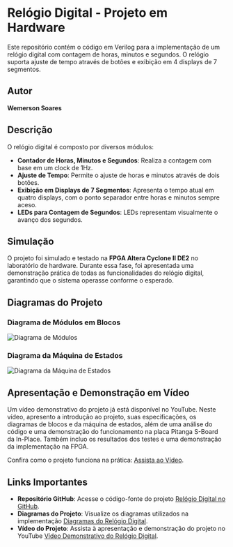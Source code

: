 # Relógio Digital - Projeto em Hardware

Este repositório contém o código em Verilog para a implementação de um relógio digital com contagem de horas, minutos e segundos. O relógio suporta ajuste de tempo através de botões e exibição em 4 displays de 7 segmentos.

## Autor

**Wemerson Soares**

## Descrição

O relógio digital é composto por diversos módulos:
- **Contador de Horas, Minutos e Segundos**: Realiza a contagem com base em um clock de 1Hz.
- **Ajuste de Tempo**: Permite o ajuste de horas e minutos através de dois botões.
- **Exibição em Displays de 7 Segmentos**: Apresenta o tempo atual em quatro displays, com o ponto separador entre horas e minutos sempre aceso.
- **LEDs para Contagem de Segundos**: LEDs representam visualmente o avanço dos segundos.

## Simulação

O projeto foi simulado e testado na **FPGA Altera Cyclone II DE2** no laboratório de hardware. Durante essa fase, foi apresentada uma demonstração prática de todas as funcionalidades do relógio digital, garantindo que o sistema operasse conforme o esperado.

## Diagramas do Projeto

### Diagrama de Módulos em Blocos

![Diagrama de Módulos](https://drive.google.com/uc?export=view&id=1sdCcCaLYIHHgaWaC9wTGsD7V94GAdK-W)

### Diagrama da Máquina de Estados

![Diagrama da Máquina de Estados](https://drive.google.com/uc?export=view&id=1a_hDYVOWhz1TCVEwwH5lOsJwg2dIqDj5)

## Apresentação e Demonstração em Vídeo

Um vídeo demonstrativo do projeto já está disponível no YouTube. Neste vídeo, apresento a introdução ao projeto, suas especificações, os diagramas de blocos e da máquina de estados, além de uma análise do código e uma demonstração do funcionamento na placa Pitanga S-Board da In-Place. Também incluo os resultados dos testes e uma demonstração da implementação na FPGA.

Confira como o projeto funciona na prática: [Assista ao Vídeo](https://youtu.be/kDLYEXDfaZM).

## Links Importantes

- **Repositório GitHub**: Acesse o código-fonte do projeto [Relógio Digital no GitHub](https://github.com/serenesinister/vidro/).
- **Diagramas do Projeto**: Visualize os diagramas utilizados na implementação [Diagramas do Relógio Digital](https://viewer.diagrams.net/?tags=%7B%7D&lightbox=1&highlight=0000ff&edit=_blank&layers=1&nav=1&title=RelogioDigital.drawio#Uhttps%3A%2F%2Fdrive.google.com%2Fuc%3Fid%3D1PggjZC66QEcQSLhh32N1gI66Bg7osPoK%26export%3Ddownload).
- **Vídeo do Projeto**: Assista à apresentação e demonstração do projeto no YouTube [Vídeo Demonstrativo do Relógio Digital](https://youtu.be/kDLYEXDfaZM).
